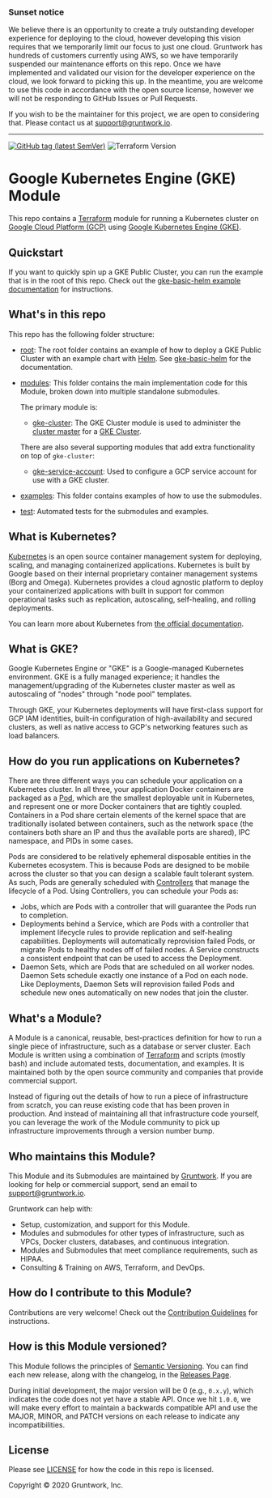 ### Sunset notice

We believe there is an opportunity to create a truly outstanding developer experience for deploying to the cloud, however developing this vision requires that we temporarily limit our focus to just one cloud. Gruntwork has hundreds of customers currently using AWS, so we have temporarily suspended our maintenance efforts on this repo. Once we have implemented and validated our vision for the developer experience on the cloud, we look forward to picking this up. In the meantime, you are welcome to use this code in accordance with the open source license, however we will not be responding to GitHub Issues or Pull Requests.

If you wish to be the maintainer for this project, we are open to considering that. Please contact us at support@gruntwork.io.

---

[![GitHub tag (latest SemVer)](https://img.shields.io/github/tag/tnn-gruntwork-io/terraform-google-gke.svg?label=latest)](https://github.com/tnn-gruntwork-io/terraform-google-gke/releases/latest)
![Terraform Version](https://img.shields.io/badge/tf-%3E%3D1.0.x-blue.svg)

# Google Kubernetes Engine (GKE) Module

This repo contains a [Terraform](https://www.terraform.io) module for running a Kubernetes cluster on [Google Cloud Platform (GCP)](https://cloud.google.com/)
using [Google Kubernetes Engine (GKE)](https://cloud.google.com/kubernetes-engine/).

## Quickstart

If you want to quickly spin up a GKE Public Cluster, you can run the example that is in the root of this
repo. Check out the [gke-basic-helm example documentation](https://github.com/tnn-gruntwork-io/terraform-google-gke/blob/master/examples/gke-basic-helm)
for instructions.

## What's in this repo

This repo has the following folder structure:

- [root](https://github.com/tnn-gruntwork-io/terraform-google-gke/tree/master): The root folder contains an example of how
  to deploy a GKE Public Cluster with an example chart with [Helm](https://helm.sh/). See [gke-basic-helm](https://github.com/tnn-gruntwork-io/terraform-google-gke/blob/master/examples/gke-basic-helm)
  for the documentation.

- [modules](https://github.com/tnn-gruntwork-io/terraform-google-gke/tree/master/modules): This folder contains the
  main implementation code for this Module, broken down into multiple standalone submodules.

  The primary module is:

  - [gke-cluster](https://github.com/tnn-gruntwork-io/terraform-google-gke/tree/master/modules/gke-cluster): The GKE Cluster module is used to
    administer the [cluster master](https://cloud.google.com/kubernetes-engine/docs/concepts/cluster-architecture)
    for a [GKE Cluster](https://cloud.google.com/kubernetes-engine/docs/how-to/cluster-admin-overview).

  There are also several supporting modules that add extra functionality on top of `gke-cluster`:

  - [gke-service-account](https://github.com/tnn-gruntwork-io/terraform-google-gke/tree/master/modules/gke-service-account):
    Used to configure a GCP service account for use with a GKE cluster.

- [examples](https://github.com/tnn-gruntwork-io/terraform-google-gke/tree/master/examples): This folder contains
  examples of how to use the submodules.

- [test](https://github.com/tnn-gruntwork-io/terraform-google-gke/tree/master/test): Automated tests for the submodules
  and examples.

## What is Kubernetes?

[Kubernetes](https://kubernetes.io) is an open source container management system for deploying, scaling, and managing
containerized applications. Kubernetes is built by Google based on their internal proprietary container management
systems (Borg and Omega). Kubernetes provides a cloud agnostic platform to deploy your containerized applications with
built in support for common operational tasks such as replication, autoscaling, self-healing, and rolling deployments.

You can learn more about Kubernetes from [the official documentation](https://kubernetes.io/docs/tutorials/kubernetes-basics/).

## What is GKE?

Google Kubernetes Engine or "GKE" is a Google-managed Kubernetes environment. GKE is a fully managed experience; it
handles the management/upgrading of the Kubernetes cluster master as well as autoscaling of "nodes" through "node pool"
templates.

Through GKE, your Kubernetes deployments will have first-class support for GCP IAM identities, built-in configuration of
high-availability and secured clusters, as well as native access to GCP's networking features such as load balancers.

## <a name="how-to-run-applications"></a>How do you run applications on Kubernetes?

There are three different ways you can schedule your application on a Kubernetes cluster. In all three, your application
Docker containers are packaged as a [Pod](https://kubernetes.io/docs/concepts/workloads/pods/pod/), which are the
smallest deployable unit in Kubernetes, and represent one or more Docker containers that are tightly coupled. Containers
in a Pod share certain elements of the kernel space that are traditionally isolated between containers, such as the
network space (the containers both share an IP and thus the available ports are shared), IPC namespace, and PIDs in some
cases.

Pods are considered to be relatively ephemeral disposable entities in the Kubernetes ecosystem. This is because Pods are
designed to be mobile across the cluster so that you can design a scalable fault tolerant system. As such, Pods are
generally scheduled with
[Controllers](https://kubernetes.io/docs/concepts/workloads/pods/pod-overview/#pods-and-controllers) that manage the
lifecycle of a Pod. Using Controllers, you can schedule your Pods as:

- Jobs, which are Pods with a controller that will guarantee the Pods run to completion.
- Deployments behind a Service, which are Pods with a controller that implement lifecycle rules to provide replication
  and self-healing capabilities. Deployments will automatically reprovision failed Pods, or migrate Pods to healthy
  nodes off of failed nodes. A Service constructs a consistent endpoint that can be used to access the Deployment.
- Daemon Sets, which are Pods that are scheduled on all worker nodes. Daemon Sets schedule exactly one instance of a Pod
  on each node. Like Deployments, Daemon Sets will reprovision failed Pods and schedule new ones automatically on
  new nodes that join the cluster.

<!-- TODO: ## What parts of the Production Grade Infrastructure Checklist are covered by this Module? -->

## What's a Module?

A Module is a canonical, reusable, best-practices definition for how to run a single piece of infrastructure, such
as a database or server cluster. Each Module is written using a combination of [Terraform](https://www.terraform.io/)
and scripts (mostly bash) and include automated tests, documentation, and examples. It is maintained both by the open
source community and companies that provide commercial support.

Instead of figuring out the details of how to run a piece of infrastructure from scratch, you can reuse
existing code that has been proven in production. And instead of maintaining all that infrastructure code yourself,
you can leverage the work of the Module community to pick up infrastructure improvements through
a version number bump.

## Who maintains this Module?

This Module and its Submodules are maintained by [Gruntwork](http://www.gruntwork.io/). If you are looking for help or
commercial support, send an email to
[support@gruntwork.io](mailto:support@gruntwork.io?Subject=GKE%20Module).

Gruntwork can help with:

- Setup, customization, and support for this Module.
- Modules and submodules for other types of infrastructure, such as VPCs, Docker clusters, databases, and continuous
  integration.
- Modules and Submodules that meet compliance requirements, such as HIPAA.
- Consulting & Training on AWS, Terraform, and DevOps.

## How do I contribute to this Module?

Contributions are very welcome! Check out the [Contribution Guidelines](https://github.com/tnn-gruntwork-io/terraform-google-gke/blob/master/CONTRIBUTING.md)
for instructions.

## How is this Module versioned?

This Module follows the principles of [Semantic Versioning](http://semver.org/). You can find each new release, along
with the changelog, in the [Releases Page](https://github.com/tnn-gruntwork-io/terraform-google-gke/releases).

During initial development, the major version will be 0 (e.g., `0.x.y`), which indicates the code does not yet have a
stable API. Once we hit `1.0.0`, we will make every effort to maintain a backwards compatible API and use the MAJOR,
MINOR, and PATCH versions on each release to indicate any incompatibilities.

## License

Please see [LICENSE](https://github.com/tnn-gruntwork-io/terraform-google-gke/blob/master/LICENSE) for how the code in this
repo is licensed.

Copyright &copy; 2020 Gruntwork, Inc.
